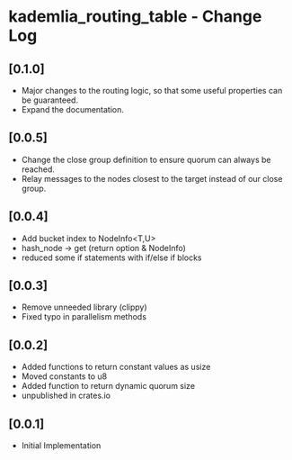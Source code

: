 # kademlia_routing_table - Change Log

## [0.1.0]
- Major changes to the routing logic, so that some useful properties can be
  guaranteed.
- Expand the documentation.

## [0.0.5]
- Change the close group definition to ensure quorum can always be reached.
- Relay messages to the nodes closest to the target instead of our close group.

## [0.0.4]
- Add bucket index to NodeInfo\<T,U\>
- hash_node -> get (return option & NodeInfo)
- reduced some if statements with if/else if blocks

## [0.0.3]
- Remove unneeded library (clippy)
- Fixed typo in parallelism methods

## [0.0.2]
- Added functions to return constant values as usize
- Moved constants to u8
- Added function to return dynamic quorum size
- unpublished in crates.io

## [0.0.1]
- Initial Implementation
